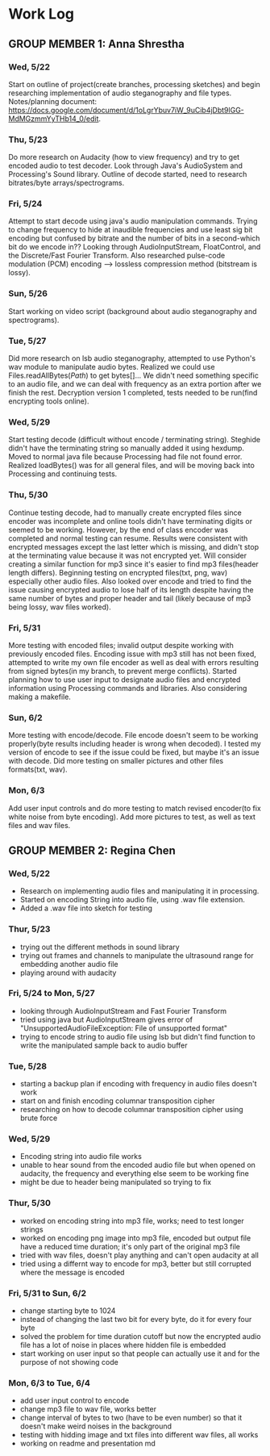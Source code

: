 # Work Log

## GROUP MEMBER 1: Anna Shrestha

### Wed, 5/22

Start on outline of project(create branches, processing sketches) and begin researching implementation of audio steganography and file types. Notes/planning document: https://docs.google.com/document/d/1oLgrYbuv7iW_9uCib4jDbt9lGG-MdMGzmmYyTHb14_0/edit.

### Thu, 5/23

Do more research on Audacity (how to view frequency) and try to get encoded audio to test decoder. Look through Java's AudioSystem and Processing's Sound library. Outline of decode started, need to research bitrates/byte arrays/spectrograms.

### Fri, 5/24

Attempt to start decode using java's audio manipulation commands. Trying to change frequency to hide at inaudible frequencies and use least sig bit encoding but confused by bitrate and the number of bits in a second-which bit do we encode in?? Looking through AudioInputStream, FloatControl, and the Discrete/Fast Fourier Transform. Also researched pulse-code modulation (PCM) encoding --> lossless compression method (bitstream is lossy).

### Sun, 5/26

Start working on video script (background about audio steganography and spectrograms).

### Tue, 5/27

Did more research on lsb audio steganography, attempted to use Python's wav module to manipulate audio bytes. Realized we could use Files.readAllBytes(*Path*) to get bytes[]... We didn't need something specific to an audio file, and we can deal with frequency as an extra portion after we finish the rest. Decryption version 1 completed, tests needed to be run(find encrypting tools online).

### Wed, 5/29

Start testing decode (difficult without encode / terminating string). Steghide didn't have the terminating string so manually added it using hexdump. Moved to normal java file because Processing had file not found error. Realized loadBytes() was for all general files, and will be moving back into Processing and continuing tests.

### Thu, 5/30

Continue testing decode, had to manually create encrypted files since encoder was incomplete and online tools didn't have terminating digits or seemed to be working. However, by the end of class encoder was completed and normal testing can resume. Results were consistent with encrypted messages except the last letter which is missing, and didn't stop at the terminating value because it was not encrypted yet. Will consider creating a similar function for mp3 since it's easier to find mp3 files(header length differs). Beginning testing on encrypted files(txt, png, wav) especially other audio files. Also looked over encode and tried to find the issue causing encrypted audio to lose half of its length despite having the same number of bytes and proper header and tail (likely because of mp3 being lossy, wav files worked).

### Fri, 5/31

More testing with encoded files; invalid output despite working with previously encoded files. Encoding issue with mp3 still has not been fixed, attempted to write my own file encoder as well as deal with errors resulting from signed bytes(in my branch, to prevent merge conflicts). Started planning how to use user input to designate audio files and encrypted information using Processing commands and libraries. Also considering making a makefile.

### Sun, 6/2

More testing with encode/decode. File encode doesn't seem to be working properly(byte results including header is wrong when decoded). I tested my version of encode to see if the issue could be fixed, but maybe it's an issue with decode. Did more testing on smaller pictures and other files formats(txt, wav).

### Mon, 6/3

Add user input controls and do more testing to match revised encoder(to fix white noise from byte encoding). Add more pictures to test, as well as text files and wav files.

## GROUP MEMBER 2: Regina Chen

### Wed, 5/22

- Research on implementing audio files and manipulating it in processing.
- Started on encoding String into audio file, using .wav file extension.
- Added a .wav file into sketch for testing

### Thur, 5/23

- trying out the different methods in sound library
- trying out frames and channels to manipulate the ultrasound range for embedding another audio file
- playing around with audacity

### Fri, 5/24 to Mon, 5/27
- looking through AudioInputStream and  Fast Fourier Transform
- tried using java but AudioInputStream gives error of "UnsupportedAudioFileException: File of unsupported format"
- trying to encode string to audio file using lsb but didn't find function to write the manipulated sample back to audio buffer

### Tue, 5/28
- starting a backup plan if encoding with frequency in audio files doesn't work
- start on and finish encoding columnar transposition cipher
- researching on how to decode columnar transposition cipher using brute force

### Wed, 5/29
- Encoding string into audio file works
- unable to hear sound from the encoded audio file but when opened on audacity, the frequency and everything else seem to be working fine
- might be due to header being manipulated so trying to fix

### Thur, 5/30
- worked on encoding string into mp3 file, works; need to test longer strings
- worked on encoding png image into mp3 file, encoded but output file have a reduced time duration; it's only part of the original mp3 file
- tried with wav files, doesn't play anything and can't open audacity at all
- tried using a differnt way to encode for mp3, better but still corrupted where the message is encoded

### Fri, 5/31 to Sun, 6/2
- change starting byte to 1024
- instead of changing the last two bit for every byte, do it for every four byte
- solved the problem for time duration cutoff but now the encrypted audio file has a lot of noise in places where hidden file is embedded
- start working on user input so that people can actually use it and for the purpose of not showing code

### Mon, 6/3 to Tue, 6/4
- add user input control to encode
- change mp3 file to wav file, works better
- change interval of bytes to two (have to be even number) so that it doesn't make weird noises in the background
- testing with hidding image and txt files into different wav files, all works
- working on readme and presentation md
